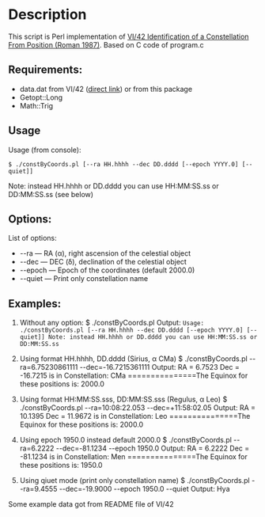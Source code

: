 Description
===========

This script is Perl implementation of [VI/42 Identification of a Constellation From Position (Roman 1987)](http://cdsarc.u-strasbg.fr/viz-bin/Cat?VI/42). Based on C code of program.c

Requirements:
-------------

* data.dat from VI/42 ([direct link](http://cdsarc.u-strasbg.fr/vizier/ftp/cats/VI/42/data.dat)) or from this package
* Getopt::Long
* Math::Trig
    
Usage
-----

Usage (from console):

    $ ./constByCoords.pl [--ra HH.hhhh --dec DD.dddd [--epoch YYYY.0] [--quiet]]

Note: instead HH.hhhh or DD.dddd you can use HH:MM:SS.ss or DD:MM:SS.ss (see below)

Options:
--------

List of options:

* --ra — RA (α), right ascension of the celestial object
* --dec — DEC (δ), declination of the celestial object
* --epoch — Epoch of the coordinates (default 2000.0)
* --quiet — Print only constellation name

Examples:
---------

1. Without any option:
    $ ./constByCoords.pl
Output:
`Usage: ./constByCoords.pl [--ra HH.hhhh --dec DD.dddd [--epoch YYYY.0] [--quiet]]
Note: instead HH.hhhh or DD.dddd you can use HH:MM:SS.ss or DD:MM:SS.ss`

2. Using format HH.hhhh, DD.dddd (Sirius, α CMa)
    $ ./constByCoords.pl --ra=6.75230861111 --dec=-16.7215361111
    Output:
 RA =  6.7523 Dec = -16.7215  is in Constellation: CMa
===============The Equinox for these positions is: 2000.0

3. Using format HH:MM:SS.sss, DD:MM:SS.sss (Regulus, α Leo)
    $ ./constByCoords.pl --ra=10:08:22.053 --dec=+11:58:02.05
    Output:
 RA = 10.1395 Dec =  11.9672  is in Constellation: Leo
===============The Equinox for these positions is: 2000.0

4. Using epoch 1950.0 instead default 2000.0
    $ ./constByCoords.pl --ra=6.2222 --dec=-81.1234 --epoch 1950.0
    Output:
 RA =  6.2222 Dec = -81.1234  is in Constellation: Men
===============The Equinox for these positions is: 1950.0

5. Using qiuet mode (print only constellation name)
    $ ./constByCoords.pl --ra=9.4555 --dec=-19.9000 --epoch 1950.0 --quiet
    Output:
Hya

Some example data got from README file of VI/42
